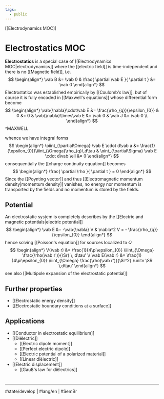 ```yaml
---
tags:
  - public
---
```

[[Electrodynamics MOC]]
# Electrostatics MOC

**Electrostatics** is a special case of [[Electrodynamics MOC|electrodynamics]] where the [[electric field]] is time-independent and there is no [[Magnetic field]], i.e.
$$
\begin{align*}
\vab B &= \vab 0 & \frac{ \partial \vab E }{ \partial t } &= \vab 0
\end{align*}
$$
Electrostatics was established empirically by [[Coulomb's law]], 
but of course it is fully encoded in [[Maxwell's equations]] whose differential form become
$$
\begin{align*}
\vab{\nabla}\cdot\vab E &= \frac{\rho_{q}}{\epsilon_{0}} & 0 &= 0 & \vab{\nabla}\times\vab E &= \vab 0 & \vab J &= \vab 0 \\
\end{align*}
$$
^MAXWELL

whence we have integral forms
$$
\begin{align*}
\oiint_{\partial\Omega} \vab E \cdot d\vab a &= \frac{1}{\epsilon_{0}}\iiint_{\Omega}\rho_{q}\,d\tau 
& \oint_{\partial\Sigma} \vab E \cdot d\vab \ell &= 0
\end{align*}
$$
consequentially the [[charge continuity equation]] becomes
$$
\begin{align*}
\frac{ \partial \rho }{ \partial t } = 0
\end{align*}
$$
Since the [[Poynting vector]] and thus [[Electromagnetic momentum density|momentum density]] vanishes, no energy nor momentum is transported by the fields and no momentum is stored by the fields.

## Potential

An electrostatic system is completely describes by the [[Electric and magnetic potentials|electric potential]]
$$
\begin{align*}
\vab E &= -\vab{\nabla} V & \nabla^2 V = - \frac{\rho_{q}}{\epsilon_{0}}
\end{align*}
$$
hence solving [[Poisson's equation]] for sources localized to $\Omega$
$$
\begin{align*}
V(\vab r) &= \frac{1}{4\pi\epsilon_{0}} \iiint_{\Omega} \frac{\rho(\vab r')}{\Sr} \, d\tau' \\
\vab E(\vab r) &= \frac{1}{4\pi\epsilon_{0}} \iiint_{\Omega} \frac{\rho(\vab r')}{\Sr^2} \unitv \SR \,d\tau'
\end{align*}
$$
see also [[Multipole expansion of the electrostatic potential]]

## Further properties

- [[Electrostatic energy density]]
- [[Electrostatic boundary conditions at a surface]]

## Applications

- [[Conductor in electrostatic equilibrium]]
- [[Diëlectric]]
  - [[Electric dipole moment]]
  - [[Perfect electric dipole]]
  - [[Electric potential of a polarized material]]
  - [[Linear diëlectric]]
- [[Electric displacement]]
  - [[Gauß's law for diëlectrics]]

#
---
#state/develop | #lang/en | #SemBr

